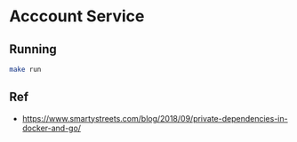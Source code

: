 # Acccount Service

## Running

```sh
make run
```

## Ref

- <https://www.smartystreets.com/blog/2018/09/private-dependencies-in-docker-and-go/>